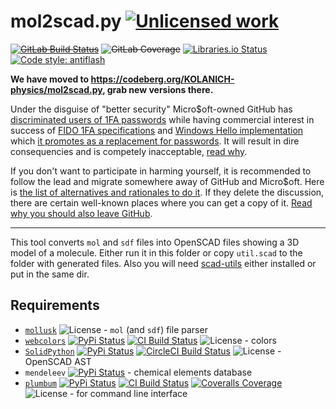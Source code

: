 mol2scad.py [![Unlicensed work](https://raw.githubusercontent.com/unlicense/unlicense.org/master/static/favicon.png)](https://unlicense.org/)
===============
~~[![GitLab Build Status](https://gitlab.com/KOLANICH/mol2scad.py/badges/master/pipeline.svg)](https://gitlab.com/KOLANICH/mol2scad.py/pipelines/master/latest)~~
~~![GitLab Coverage](https://gitlab.com/KOLANICH/mol2scad.py/badges/master/coverage.svg)~~
[![Libraries.io Status](https://img.shields.io/librariesio/github/KOLANICH/mol2scad.py.svg)](https://libraries.io/github/KOLANICH/mol2scad.py)
[![Code style: antiflash](https://img.shields.io/badge/code%20style-antiflash-FFF.svg)](https://codeberg.org/KOLANICH-tools/antiflash.py)

**We have moved to https://codeberg.org/KOLANICH-physics/mol2scad.py, grab new versions there.**

Under the disguise of "better security" Micro$oft-owned GitHub has [discriminated users of 1FA passwords](https://github.blog/2023-03-09-raising-the-bar-for-software-security-github-2fa-begins-march-13/) while having commercial interest in success of [FIDO 1FA specifications](https://fidoalliance.org/specifications/download/) and [Windows Hello implementation](https://support.microsoft.com/en-us/windows/passkeys-in-windows-301c8944-5ea2-452b-9886-97e4d2ef4422) which [it promotes as a replacement for passwords](https://github.blog/2023-07-12-introducing-passwordless-authentication-on-github-com/). It will result in dire consequencies and is competely inacceptable, [read why](https://codeberg.org/KOLANICH/Fuck-GuanTEEnomo).

If you don't want to participate in harming yourself, it is recommended to follow the lead and migrate somewhere away of GitHub and Micro$oft. Here is [the list of alternatives and rationales to do it](https://github.com/orgs/community/discussions/49869). If they delete the discussion, there are certain well-known places where you can get a copy of it. [Read why you should also leave GitHub](https://codeberg.org/KOLANICH/Fuck-GuanTEEnomo).

---

This tool converts `mol` and `sdf` files into OpenSCAD files showing a 3D model of a molecule. Either run it in this folder or copy `util.scad` to the folder with generated files. Also you will need [scad-utils](https://github.com/OskarLinde/scad-utils.git) either installed or put in the same dir.

Requirements
------------
* [`mollusk`](https://github.com/georglind/mollusk) ![License](https://img.shields.io/github/license/georglind/mollusk.svg) - `mol` (and `sdf`) file parser
* [`webcolors`](https://github.com/ubernostrum/webcolors) [![PyPi Status](https://img.shields.io/pypi/v/webcolors.svg)](https://pypi.python.org/pypi/webcolors) [![CI Build Status](https://github.com/ubernostrum/webcolors/workflows/CI/badge.svg)](https://github.com/ubernostrum/webcolors/actions?query=workflow%3ACI) ![License](https://img.shields.io/github/license/ubernostrum/webcolors.svg) - colors
* [`SolidPython`](https://github.com/SolidCode/SolidPython) [![PyPi Status](https://img.shields.io/pypi/v/plumbum.svg)](https://pypi.python.org/pypi/solid) [![CircleCI Build Status](https://circleci.com/gh/SolidCode/SolidPython.svg?style=shield)](https://circleci.com/gh/SolidCode/SolidPython) ![License](https://img.shields.io/github/license/SolidCode/SolidPython.svg) - OpenSCAD AST
* `mendeleev` [![PyPi Status](https://img.shields.io/pypi/v/mendeleev.svg)](https://pypi.org/pypi/mendeleev) - chemical elements database
* [`plumbum`](https://github.com/tomerfiliba/plumbum) [![PyPi Status](https://img.shields.io/pypi/v/plumbum.svg)](https://pypi.org/pypi/plumbum)
  [![CI Build Status](https://github.com/tomerfiliba/plumbum/workflows/CI/badge.svg)](https://github.com/tomerfiliba/plumbum/actions)
  [![Coveralls Coverage](https://coveralls.io/repos/tomerfiliba/plumbum/badge.svg?branch=master&service=github)](https://coveralls.io/github/tomerfiliba/plumbum?branch=master)
 ![License](https://img.shields.io/github/license/tomerfiliba/plumbum.svg) - for command line interface

